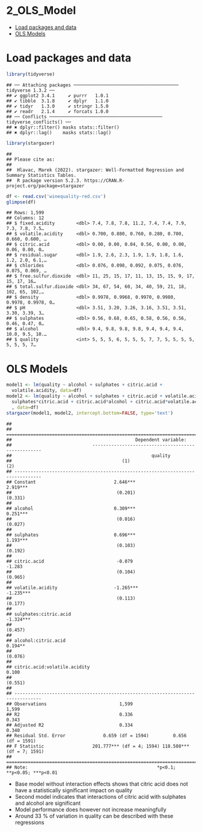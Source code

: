 2_OLS_Model
================

- <a href="#load-packages-and-data" id="toc-load-packages-and-data">Load
  packages and data</a>
- <a href="#ols-models" id="toc-ols-models">OLS Models</a>

# Load packages and data

``` r
library(tidyverse)
```

    ## ── Attaching packages ─────────────────────────────────────── tidyverse 1.3.2 ──
    ## ✔ ggplot2 3.4.1     ✔ purrr   1.0.1
    ## ✔ tibble  3.1.8     ✔ dplyr   1.1.0
    ## ✔ tidyr   1.3.0     ✔ stringr 1.5.0
    ## ✔ readr   2.1.4     ✔ forcats 1.0.0
    ## ── Conflicts ────────────────────────────────────────── tidyverse_conflicts() ──
    ## ✖ dplyr::filter() masks stats::filter()
    ## ✖ dplyr::lag()    masks stats::lag()

``` r
library(stargazer)
```

    ## 
    ## Please cite as: 
    ## 
    ##  Hlavac, Marek (2022). stargazer: Well-Formatted Regression and Summary Statistics Tables.
    ##  R package version 5.2.3. https://CRAN.R-project.org/package=stargazer

``` r
df <- read.csv('winequality-red.csv')
glimpse(df)
```

    ## Rows: 1,599
    ## Columns: 12
    ## $ fixed.acidity        <dbl> 7.4, 7.8, 7.8, 11.2, 7.4, 7.4, 7.9, 7.3, 7.8, 7.5…
    ## $ volatile.acidity     <dbl> 0.700, 0.880, 0.760, 0.280, 0.700, 0.660, 0.600, …
    ## $ citric.acid          <dbl> 0.00, 0.00, 0.04, 0.56, 0.00, 0.00, 0.06, 0.00, 0…
    ## $ residual.sugar       <dbl> 1.9, 2.6, 2.3, 1.9, 1.9, 1.8, 1.6, 1.2, 2.0, 6.1,…
    ## $ chlorides            <dbl> 0.076, 0.098, 0.092, 0.075, 0.076, 0.075, 0.069, …
    ## $ free.sulfur.dioxide  <dbl> 11, 25, 15, 17, 11, 13, 15, 15, 9, 17, 15, 17, 16…
    ## $ total.sulfur.dioxide <dbl> 34, 67, 54, 60, 34, 40, 59, 21, 18, 102, 65, 102,…
    ## $ density              <dbl> 0.9978, 0.9968, 0.9970, 0.9980, 0.9978, 0.9978, 0…
    ## $ pH                   <dbl> 3.51, 3.20, 3.26, 3.16, 3.51, 3.51, 3.30, 3.39, 3…
    ## $ sulphates            <dbl> 0.56, 0.68, 0.65, 0.58, 0.56, 0.56, 0.46, 0.47, 0…
    ## $ alcohol              <dbl> 9.4, 9.8, 9.8, 9.8, 9.4, 9.4, 9.4, 10.0, 9.5, 10.…
    ## $ quality              <int> 5, 5, 5, 6, 5, 5, 5, 7, 7, 5, 5, 5, 5, 5, 5, 5, 7…

# OLS Models

``` r
model1 <- lm(quality ~ alcohol + sulphates + citric.acid + 
  volatile.acidity, data=df)
model2 <- lm(quality ~ alcohol + sulphates + citric.acid + volatile.acidity + 
  sulphates*citric.acid + citric.acid*alcohol + citric.acid*volatile.acidity
  , data=df)
stargazer(model1, model2, intercept.bottom=FALSE, type='text')
```

    ## 
    ## ================================================================================
    ##                                              Dependent variable:                
    ##                              ---------------------------------------------------
    ##                                                    quality                      
    ##                                         (1)                       (2)           
    ## --------------------------------------------------------------------------------
    ## Constant                             2.646***                  2.919***         
    ##                                       (0.201)                   (0.331)         
    ##                                                                                 
    ## alcohol                              0.309***                  0.251***         
    ##                                       (0.016)                   (0.027)         
    ##                                                                                 
    ## sulphates                            0.696***                  1.193***         
    ##                                       (0.103)                   (0.192)         
    ##                                                                                 
    ## citric.acid                           -0.079                    -1.283          
    ##                                       (0.104)                   (0.965)         
    ##                                                                                 
    ## volatile.acidity                     -1.265***                 -1.235***        
    ##                                       (0.113)                   (0.177)         
    ##                                                                                 
    ## sulphates:citric.acid                                          -1.324***        
    ##                                                                 (0.457)         
    ##                                                                                 
    ## alcohol:citric.acid                                             0.194**         
    ##                                                                 (0.076)         
    ##                                                                                 
    ## citric.acid:volatile.acidity                                     0.100          
    ##                                                                 (0.551)         
    ##                                                                                 
    ## --------------------------------------------------------------------------------
    ## Observations                           1,599                     1,599          
    ## R2                                     0.336                     0.343          
    ## Adjusted R2                            0.334                     0.340          
    ## Residual Std. Error              0.659 (df = 1594)         0.656 (df = 1591)    
    ## F Statistic                  201.777*** (df = 4; 1594) 118.508*** (df = 7; 1591)
    ## ================================================================================
    ## Note:                                                *p<0.1; **p<0.05; ***p<0.01

- Base model without interaction effects shows that citric acid does not
  have a statistically significant impact on quality
- Second model indicates that interactions of citric acid with sulphates
  and alcohol are significant
- Model performance does however not increase meaningfully
- Around 33 % of variation in quality can be described with these
  regressions

